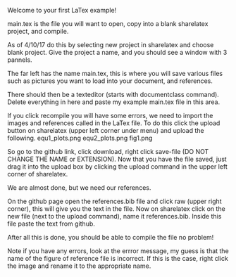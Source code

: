 Welcome to your first LaTex example!

main.tex is the file you will want to open, copy into a blank sharelatex project, and compile. 

As of 4/10/17 do this by selecting new project in sharelatex and choose blank project. 
Give the project a name, and you should see a window with 3 pannels. 

The far left has the name main.tex, this is where you will save various files such as pictures you want to load into your document, and references. 

There should then be a texteditor (starts with documentclass command). 
Delete everything in here and paste my example main.tex file in this area. 

If you click recompile you will have some errors, we need to import the images and references called in the LaTex file. 
To do this click the upload button on sharelatex (upper left corner under menu) and upload the following.
equ1_plots.png
equ2_plots.png
fig1.png

So go to the github link, click download, right click save-file (DO NOT CHANGE THE NAME or EXTENSION). 
Now that you have the file saved, just drag it into the upload box by clicking the upload command in the upper left corner of sharelatex. 

We are almost done, but we need our references. 

On the github page open the references.bib file and click raw (upper right corner), this will give you the text in the file. 
Now on sharelatex click on the new file (next to the upload command), name it references.bib. 
Inside this file paste the text from github. 

After all this is done, you should be able to compile the file no problem!


Note if you have any errors, look at the errror message, my guess is that the name of the figure of reference file is incorrect.
If this is the case, right click the image and rename it to the appropriate name.

